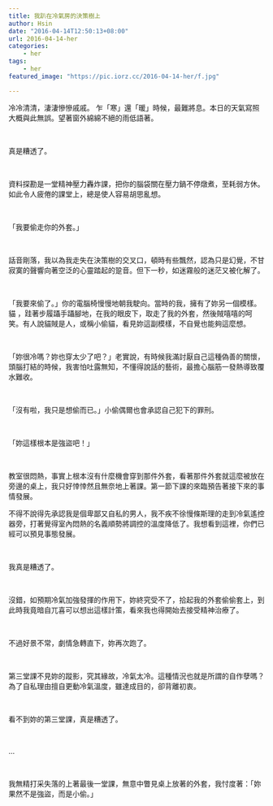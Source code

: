 ```yaml
---
title: 我趴在冷氣房的決策樹上
author: Hsin
date: "2016-04-14T12:50:13+08:00"
url: 2016-04-14-her
categories:
    - her
tags:
    - her
featured_image: "https://pic.iorz.cc/2016-04-14-her/f.jpg"

---
```



冷冷清清，淒淒慘慘戚戚。 乍「寒」還「暖」時候，最難將息。本日的天氣寫照大概與此無誤。望著窗外綿綿不絕的雨低語著。

&nbsp;

真是糟透了。

&nbsp;

資料探勘是一堂精神壓力轟炸課，把你的腦袋關在壓力鍋不停燉煮，至耗弱方休。如此令人疲倦的課堂上，總是使人容易胡思亂想。

&nbsp;

「我要偷走你的外套。」

&nbsp;

話音剛落，我以為我走失在決策樹的交叉口，頓時有些飄然，認為只是幻覺，不甘寂寞的聲響向著空泛的心靈踏起的跫音。但下一秒，如迷霧般的迷茫又被化解了。

&nbsp;

「我要來偷了。」你的電腦椅慢慢地朝我駛向。當時的我，擁有了妳另一個模樣。貓 ，跬著步履躡手躡腳地，在我的眼皮下，取走了我的外套，然後賊嘻嘻的呵笑。有人說貓賊是人，或稱小偷貓，看見妳這副模樣，不自覺也能夠這麼想。

&nbsp;

「妳很冷嗎？妳也穿太少了吧？」老實說，有時候我滿討厭自己這種偽善的關懷，頭腦打結的時候，我害怕吐露無知，不懂得說話的藝術，最擔心腦筋一發熱導致覆水難收。

&nbsp;

「沒有啦，我只是想偷而已。」小偷偶爾也會承認自己犯下的罪刑。

&nbsp;

「妳這樣根本是強盜吧！」

&nbsp;

教室很悶熱，事實上根本沒有什麼機會穿到那件外套，看著那件外套就這麼被放在旁邊的桌上，我只好悻悻然且無奈地上著課。第一節下課的來臨預告著接下來的事情發展。

不得不說得先承認我是個卑鄙又自私的男人，我不疾不徐慢條斯理的走到冷氣遙控器旁，打著覺得室內悶熱的名義順勢將調控的溫度降低了。我想看到這裡，你們已經可以預見事態發展。

&nbsp;

我真是糟透了。

&nbsp;

沒錯，如預期冷氣加強發揮的作用下，妳終究受不了，拾起我的外套偷偷套上，到此時我竟暗自兀喜可以想出這樣計策，看來我也得開始去接受精神治療了。

&nbsp;

不過好景不常，劇情急轉直下，妳再次跑了。

&nbsp;

第三堂課不見妳的蹤影，究其緣故，冷氣太冷。這種情況也就是所謂的自作孽嗎？為了自私理由擅自更動冷氣溫度，雖達成目的，卻背離初衷。

&nbsp;

看不到妳的第三堂課，真是糟透了。

&nbsp;

…

&nbsp;

我無精打采失落的上著最後一堂課，無意中瞥見桌上放著的外套，我忖度著：「妳果然不是強盜，而是小偷。」